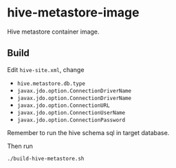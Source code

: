 # hive-metastore-image

Hive metastore container image.

## Build

Edit `hive-site.xml`, change

- `hive.metastore.db.type`
- `javax.jdo.option.ConnectionDriverName`
- `javax.jdo.option.ConnectionDriverName`
- `javax.jdo.option.ConnectionURL`
- `javax.jdo.option.ConnectionUserName`
- `javax.jdo.option.ConnectionPassword`

Remember to run the hive schema sql in target database.

Then run

```
./build-hive-metastore.sh
```

